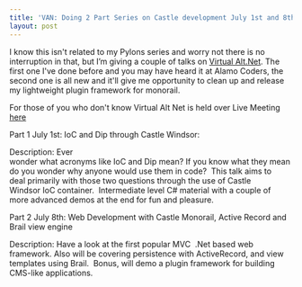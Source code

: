 ```yaml
---
title: 'VAN: Doing 2 Part Series on Castle development July 1st and 8th at 8pm'
layout: post
---
```

I know this isn't related to my Pylons series and worry not there is no interruption in that, but I&#8217;m giving a couple of talks on <a target="_blank" title="Virtual Alt.net" href="/controlpanel/blogs/posteditor.aspx/www.virtualaltnet.com">Virtual Alt.Net</a><span style="border-collapse: collapse">. The first one I've done before and you may have heard it at Alamo Coders, the second one is all new and it'll give me opportunity to clean up and release my lightweight plugin framework for monorail.</span>

For those of you who don't know Virtual Alt Net is held over Live Meeting <a target="_self" title="here" href="http://www.snipr.com/virtualaltnet">here</a>

<span style="border-collapse: collapse">Part 1 July 1st: IoC and Dip through Castle Windsor:</p> 

<p>
  Description: Ever<br /> wonder what acronyms like IoC and Dip mean? If you know what they mean<br /> do you wonder why anyone would use them in code?&nbsp; This talk aims to<br /> deal primarily with those two questions through the use of Castle<br /> Windsor IoC container.&nbsp; Intermediate level C# material with a couple of<br /> more advanced demos at the end for fun and pleasure.</span>
</p>

<p>
  Part 2 July 8th: Web Development with Castle Monorail, Active Record and Brail view engine
</p>

<p>
  Description: Have a look at the first popular MVC&nbsp; .Net based web framework. Also will be covering persistence with ActiveRecord, and view templates using Brail.&nbsp; Bonus, will demo a plugin framework for building CMS-like applications.
</p>
